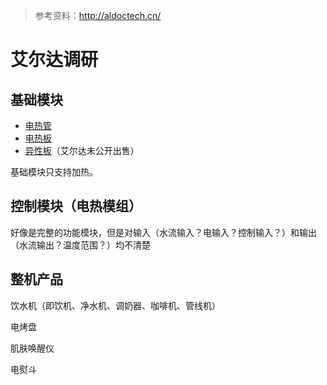 > 参考资料：http://aldoctech.cn/

# 艾尔达调研

## 基础模块

- [电热管](http://aldoctech.com/display/151555.html)
- [电热板](http://aldoctech.com/display/151552.html)
- [异性板](http://www.jxnaco.com/ProductDetail/5068755.html)（艾尔达未公开出售）

基础模块只支持加热。



## 控制模块（电热模组）

好像是完整的功能模块，但是对输入（水流输入？电输入？控制输入？）和输出（水流输出？温度范围？）均不清楚



## 整机产品

饮水机（即饮机、净水机、调奶器、咖啡机、管线机）

电烤盘

肌肤唤醒仪

电熨斗